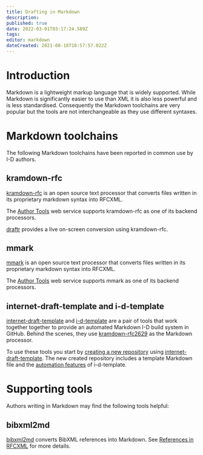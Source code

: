 ```yaml
---
title: Drafting in Markdown
description: 
published: true
date: 2022-03-01T03:17:24.589Z
tags: 
editor: markdown
dateCreated: 2021-08-18T10:57:57.022Z
---
```


# Introduction
Markdown is a lightweight markup language that is widely supported.  While Markdown is significantly easier to use than XML it is also less powerful and is less standardised.  Consequently the Markdown toolchains are very popular but the tools are not interchangeable as they use different syntaxes.

# Markdown toolchains
The following Markdown toolchains have been reported in common use by I-D authors.

## kramdown-rfc
[kramdown-rfc](https://github.com/cabo/kramdown-rfc) is an open source text processor that converts files written in its proprietary markdown syntax into RFCXML. 

The [Author Tools](https://author-tools.ietf.org) web service supports kramdown-rfc as one of its backend processors.

[draftr](https://ipv.sx/draftr-js/) provides a live on-screen conversion using kramdown-rfc.

## mmark
[mmark](https://mmark.miek.nl) is an open source text processor that converts files written in its proprietary markdown syntax into RFCXML.

The [Author Tools](https://author-tools.ietf.org) web service supports mmark as one of its backend processors.

## internet-draft-template and i-d-template
[internet-draft-template](https://github.com/martinthomson/internet-draft-template) and [i-d-template](https://github.com/martinthomson/i-d-template) are a pair of tools that work together together to provide an automated Markdown I-D build system in GitHub.  Behind the scenes, they use [kramdown-rfc2629](https://github.com/cabo/kramdown-rfc2629) as the Markdown processor.

To use these tools you start by [creating a new repository](https://github.com/martinthomson/i-d-template/blob/main/doc/TEMPLATE.md) using [internet-draft-template](https://github.com/martinthomson/internet-draft-template/generate).  The new created repository includes a template Markdown file and the [automation features](https://github.com/martinthomson/i-d-template/blob/main/doc/FEATURES.md#automation-features) of i-d-template.

# Supporting tools
Authors writing in Markdown may find the following tools helpful:

## bibxml2md
[bibxml2md](https://github.com/yaronf/bibxml2md) converts BibXML references into Markdown.  See [References in RFCXML](/references-in-rfcxml) for more details.
